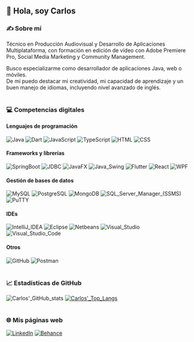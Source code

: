 ## 👋 Hola, soy Carlos

### ✍ Sobre mí
Técnico en Producción Audiovisual y Desarrollo de Aplicaciones Multiplataforma, con formación en edición de vídeo con Adobe Premiere Pro, Social Media Marketing y Community Management.

Busco especializarme como desarrollador de aplicaciones Java, web o móviles.<br/>
De mí puedo destacar mi creatividad, mi capacidad de aprendizaje y un buen manejo de idiomas, incluyendo nivel avanzado de inglés.
<br/><br/>
### 💻 Competencias digitales
#### Lenguajes de programación
![Java](https://img.shields.io/badge/Java-d87b06?style=for-the-badge)
![Dart](https://img.shields.io/badge/Dart-aa44d7?style=for-the-badge)
![JavaScript](https://img.shields.io/badge/JavaScript-d8ce1b?style=for-the-badge)
![TypeScript](https://img.shields.io/badge/TypeScript-007acc?style=for-the-badge)
![HTML](https://img.shields.io/badge/HTML-E34C26?style=for-the-badge)
![CSS](https://img.shields.io/badge/CSS-264de4?style=for-the-badge)
#### Frameworks y librerías
![SpringBoot](https://img.shields.io/badge/SpringBoot-5bb81e?style=for-the-badge)
![JDBC](https://img.shields.io/badge/JDBC-d87b06?style=for-the-badge)
![JavaFX](https://img.shields.io/badge/JavaFX-d87b06?style=for-the-badge)
![Java_Swing](https://img.shields.io/badge/Java_Swing-d87b06?style=for-the-badge)
![Flutter](https://img.shields.io/badge/Flutter-01a4f0?style=for-the-badge)
![React](https://img.shields.io/badge/React-61dbfb?style=for-the-badge)
![WPF](https://img.shields.io/badge/WPF-007acc?style=for-the-badge)
#### Gestión de bases de datos
![MySQL](https://img.shields.io/badge/MySQL-00758f?style=for-the-badge)
![PostgreSQL](https://img.shields.io/badge/PostgreSQL-00578e?style=for-the-badge)
![MongoDB](https://img.shields.io/badge/MongoDB-53961c?style=for-the-badge)
![SQL_Server_Manager_(SSMS)](https://img.shields.io/badge/SQL_Server_Manager_(SSMS)-d8ce1b?style=for-the-badge)
![PuTTY](https://img.shields.io/badge/PuTTY-00578e?style=for-the-badge)
#### IDEs
![IntelliJ_IDEA](https://img.shields.io/badge/IntelliJ_IDEA-f450a7?style=for-the-badge)
![Eclipse](https://img.shields.io/badge/Eclipse-2b2b6c?style=for-the-badge)
![Netbeans](https://img.shields.io/badge/Netbeans-5bb81e?style=for-the-badge)
![Visual_Studio](https://img.shields.io/badge/Visual_Studio-aa44d7?style=for-the-badge)
![Visual_Studio_Code](https://img.shields.io/badge/Visual_Studio_Code-01a4f0?style=for-the-badge)
#### Otros
![GitHub](https://img.shields.io/badge/GitHub-2d2d2d?style=for-the-badge)
![Postman](https://img.shields.io/badge/Postman-d87b06?style=for-the-badge)
<br/><br/>
### 📈 Estadísticas de GitHub
![Carlos'_GitHub_stats](https://github-readme-stats.vercel.app/api?username=carlosiglram&show_icons=true&theme=transparent)
[![Carlos'_Top_Langs](https://github-readme-stats.vercel.app/api/top-langs/?username=carlosiglram)](https://github.com/anuraghazra/github-readme-stats)
<br/><br/>
### 🌐 Mis páginas web
[![LinkedIn](https://img.shields.io/badge/LinkedIn-0072b1?style=for-the-badge)](https://www.linkedin.com/in/carlosiglram/)
[![Behance](https://img.shields.io/badge/Behance-2d2d2d?style=for-the-badge)](https://www.behance.net/carlosiglesias9)


 













